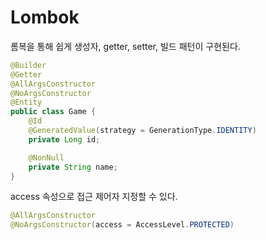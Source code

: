 # Lombok

롬복을 통해 쉽게 생성자, getter, setter, 빌드 패턴이 구현된다.

```java
@Builder
@Getter
@AllArgsConstructor
@NoArgsConstructor
@Entity
public class Game {
    @Id
    @GeneratedValue(strategy = GenerationType.IDENTITY)
    private Long id;

    @NonNull
    private String name;
}
```

access 속성으로 접근 제어자 지정할 수 있다.

```java
@AllArgsConstructor
@NoArgsConstructor(access = AccessLevel.PROTECTED)
```